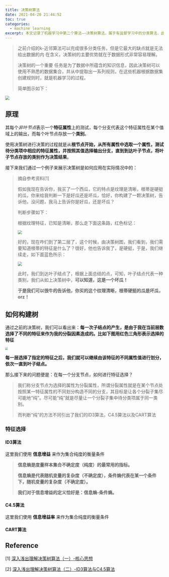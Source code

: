 ```yaml
---
title: 决策树算法
date: 2021-04-20 21:44:52
toc: true
categories:
  - machine learning
excerpt: 本文记录了机器学习中第二个算法——决策树算法，属于有监督学习中的分类算法，此处的决策树特指分类树，回归树会在后面单独出现
---
```


>   之前介绍的k-近邻算法可以完成很多分类任务，但是它最大的缺点就是无法给出数据的内 在含义，决策树的主要优势就在于数据形式非常容易理解。
>
>   决策树的一个重要 任务是为了数据中所蕴含的知识信息，因此决策树可以使用不熟悉的数据集合，并从中提取出一系列规则，在这些机器根据数据集创建规则时，就是机器学习的过程。
>
>   简单图示如下：

<img src="C:\Users\Administrator\AppData\Roaming\Typora\typora-user-images\image-20210427100457678.png" style="zoom:80%;" />

## 原理

其每个*非叶节点*表示一个**特征属性**上的测试，每个分支代表这个特征属性在某个值域上的输出，而每个叶节点存放一个**类别**。

使用决策树进行决策的过程就是从**根节点开始，从所有属性中选取一个属性，测试待分类项中相应的特征属性，并按照其值选择输出分支，直到到达叶子节点，将叶子节点存放的类别作为决策结果**。

接下来我们通过一个例子来展示决策树是如何应用在实际情况中的：

>   摘自参考资料[1]
>
>   假如我现在告诉你，我买了一个西瓜，它的特点是纹理是清晰，根蒂是硬挺的瓜，你来给我判断一下是好瓜还是坏瓜，恰好，你构建了一颗决策树，告诉他，没问题，我马上告诉你是好瓜，还是坏瓜？
>
>   判断步骤如下：
>
>   根据纹理特征，已知是清晰，那么走下面这条路，红色标记：
>
>   <img src="https://gitblog-1302688916.cos.ap-beijing.myqcloud.com/20210427110020.jpeg" style="zoom:80%;" />
>
>   好的，现在咋们到了第二层了，这个时候，由决策树图，我们看到，我们需要知道根蒂的特征是什么了？很好，他也告诉我了，是硬挺，于是，我们继续走，如下面蓝色所示：
>
>   <img src="https://gitblog-1302688916.cos.ap-beijing.myqcloud.com/20210427110039.jpeg" style="zoom:80%;" />
>
>   此时，我们到达叶子结点了，根据上面总结的点，可知，叶子结点代表一种类别，我们从如上决策树中，**可以知道，这是一个坏瓜！**
>
>   **于是我们可以很牛的告诉他，你买的这个纹理清晰，根蒂硬挺的瓜是坏瓜，orz！**



## 如何构建树

通过之前的决策树，我们可以看出来：**每一次子结点的产生，是由于我在当前层数选择了不同的特征来作为我的分裂因素造成的。比如下图用红色三角形表示选择的特征**

<img src="https://gitblog-1302688916.cos.ap-beijing.myqcloud.com/20210427110518.jpeg" style="zoom: 50%;" />

**每一层选择了指定的特征之后，我们就可以继续由该特征的不同属性值进行划分，依次一直到叶子结点。**

那么接下来的问题便是：在每一个分支节点，如何进行特征选择？

>   我们称分支节点为选择的属性为分裂属性，所谓分裂属性就是在某个节点处按照某一特征属性的不同划分构造不同的分支，其目标是让各个分裂子集尽可能地“纯”。尽可能“纯”就是尽量让一个分裂子集中待分类项属于同一类别。
>
>   而判断“纯”的方法不同引出了我们的ID3算法，C4.5算法以及CART算法



### 特征选择

#### ID3算法

这里我们使用 **信息增益** 来作为集合纯度的衡量条件

>   **信息熵是度量样本集合不确定度（纯度）的最常用的指标。**
>
>   **信息熵是代表随机变量的复杂度（不确定度），条件熵代表在某一个条件下，随机变量的复杂度（不确定度）。**
>
>   **我们对于信息增益的定义恰好是：信息熵-条件熵。**

 

#### C4.5算法

这里我们使用 **信息增益率** 来作为集合纯度的衡量条件





#### CART算法









## Reference

[1] [深入浅出理解决策树算法（一）-核心思想](https://zhuanlan.zhihu.com/p/26703300)

[2] [深入浅出理解决策树算法（二）-ID3算法与C4.5算法](https://zhuanlan.zhihu.com/p/26760551)







